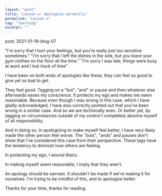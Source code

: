 ```yaml
---
layout: "post"
title: "Lesson x: Apologize earnestly"
permalink: "Lesson x"
tag: "learning"
excerpt: ""
---
```


post: 2021-01-19-blog-07

"I'm sorry that I hurt your feelings, but you're really just too sensitive sometimes."
"I'm sorry that I left the dishes in the sink, but you leave your gym clothes on the floor all the time."
"I'm sorry I was late, things were busy at work and I lost track of time"

I have been on both ends of apologies like these, they can feel so good to give yet so bad to get. 

They feel good. Tagging on a "but", "and" or pause and then whatever else afterwards eases my conscience. It protects my ego and makes me seem reasonable. Because even though I was wrong in this case, which I have gladly acknowledged, I have also correctly pointed out that you've been wrong in a similar case. And so we are technically even. Or better yet, by tagging on circumstances outside of my control I completely absolve myself of all responsibility. 

And in doing so, in apologizing to make myself feel better, I have very likely made the other person feel worse. The "buts", "ands" and pauses don't show that I've considered this case from their perspective. These tags have the tendency to diminish how others are feeling. 

In protecting my ego, I wound theirs. 

In making myself seem reasonable, I imply that they aren't. 

An apology should be earnest. It shouldn't be made if we're making it for ourselves. I'm trying to be mindful of this, and to apologize better. 

Thanks for your time, thanks for reading.
